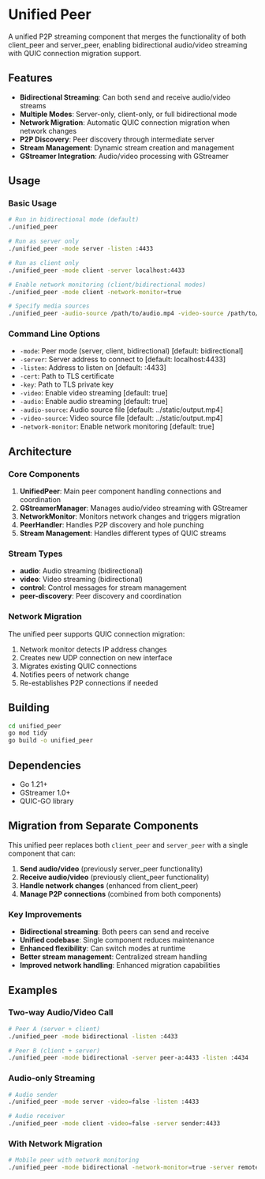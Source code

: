 # Unified Peer

A unified P2P streaming component that merges the functionality of both client_peer and server_peer, enabling bidirectional audio/video streaming with QUIC connection migration support.

## Features

- **Bidirectional Streaming**: Can both send and receive audio/video streams
- **Multiple Modes**: Server-only, client-only, or full bidirectional mode
- **Network Migration**: Automatic QUIC connection migration when network changes
- **P2P Discovery**: Peer discovery through intermediate server
- **Stream Management**: Dynamic stream creation and management
- **GStreamer Integration**: Audio/video processing with GStreamer

## Usage

### Basic Usage

```bash
# Run in bidirectional mode (default)
./unified_peer

# Run as server only
./unified_peer -mode server -listen :4433

# Run as client only
./unified_peer -mode client -server localhost:4433

# Enable network monitoring (client/bidirectional modes)
./unified_peer -mode client -network-monitor=true

# Specify media sources
./unified_peer -audio-source /path/to/audio.mp4 -video-source /path/to/video.mp4
```

### Command Line Options

- `-mode`: Peer mode (server, client, bidirectional) [default: bidirectional]
- `-server`: Server address to connect to [default: localhost:4433]
- `-listen`: Address to listen on [default: :4433]
- `-cert`: Path to TLS certificate
- `-key`: Path to TLS private key
- `-video`: Enable video streaming [default: true]
- `-audio`: Enable audio streaming [default: true]
- `-audio-source`: Audio source file [default: ../static/output.mp4]
- `-video-source`: Video source file [default: ../static/output.mp4]
- `-network-monitor`: Enable network monitoring [default: true]

## Architecture

### Core Components

1. **UnifiedPeer**: Main peer component handling connections and coordination
2. **GStreamerManager**: Manages audio/video streaming with GStreamer
3. **NetworkMonitor**: Monitors network changes and triggers migration
4. **PeerHandler**: Handles P2P discovery and hole punching
5. **Stream Management**: Handles different types of QUIC streams

### Stream Types

- **audio**: Audio streaming (bidirectional)
- **video**: Video streaming (bidirectional)
- **control**: Control messages for stream management
- **peer-discovery**: Peer discovery and coordination

### Network Migration

The unified peer supports QUIC connection migration:

1. Network monitor detects IP address changes
2. Creates new UDP connection on new interface
3. Migrates existing QUIC connections
4. Notifies peers of network change
5. Re-establishes P2P connections if needed

## Building

```bash
cd unified_peer
go mod tidy
go build -o unified_peer
```

## Dependencies

- Go 1.21+
- GStreamer 1.0+
- QUIC-GO library

## Migration from Separate Components

This unified peer replaces both `client_peer` and `server_peer` with a single component that can:

1. **Send audio/video** (previously server_peer functionality)
2. **Receive audio/video** (previously client_peer functionality)
3. **Handle network changes** (enhanced from client_peer)
4. **Manage P2P connections** (combined from both components)

### Key Improvements

- **Bidirectional streaming**: Both peers can send and receive
- **Unified codebase**: Single component reduces maintenance
- **Enhanced flexibility**: Can switch modes at runtime
- **Better stream management**: Centralized stream handling
- **Improved network handling**: Enhanced migration capabilities

## Examples

### Two-way Audio/Video Call

```bash
# Peer A (server + client)
./unified_peer -mode bidirectional -listen :4433

# Peer B (client + server)  
./unified_peer -mode bidirectional -server peer-a:4433 -listen :4434
```

### Audio-only Streaming

```bash
# Audio sender
./unified_peer -mode server -video=false -listen :4433

# Audio receiver
./unified_peer -mode client -video=false -server sender:4433
```

### With Network Migration

```bash
# Mobile peer with network monitoring
./unified_peer -mode bidirectional -network-monitor=true -server remote-peer:4433
```